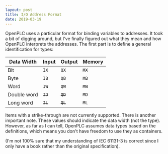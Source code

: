 ```yaml
---
layout: post
title: I/O Address Format
date: 2019-03-19
---
```


OpenPLC uses a particular format for binding variables to addresses. It took a bit of digging around,
but I've finally figured out what they mean and how OpenPLC interprets the addresses. The first part
is to define a general identification for types:

| Data Width  | Input  | Output | Memory |
|-------------|--------|--------|--------|
| Bit         | `IX`     | `QX`     | ~~`MX`~~ |
| Byte        | `IB`     | `QB`     | ~~`MB`~~ |
| Word        | `IW`     | `QW`     | `MW`     |
| Double word | ~~`ID`~~ | ~~`QD`~~ | `MD`     |
| Long word   | ~~`IL`~~ | ~~`QL`~~ | `ML`     |

Items with a strike-through are not currently supported. There is another important note. These values
should indicate the data width (not the type). However, as far as I can tell, OpenPLC assumes
data types based on the definitions, which means you don't have freedom to use they as containers.

(I'm not 100% sure that my understanding of IEC 61131-3 is correct since I only have a book rather
than the original specification).
